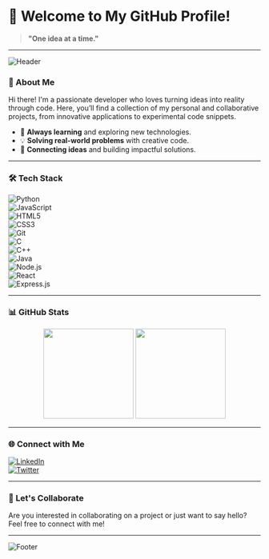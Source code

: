 
# 👋 Welcome to My GitHub Profile!  
> **"One idea at a time."**  

---

![Header](https://capsule-render.vercel.app/api?type=waving&color=gradient&height=200&section=header&text=Welcome!&fontSize=50&fontAlign=80&fontAlignY=40)

### 🚀 About Me
Hi there! I'm a passionate developer who loves turning ideas into reality through code. Here, you’ll find a collection of my personal and collaborative projects, from innovative applications to experimental code snippets.

- 🌱 **Always learning** and exploring new technologies.
- 💡 **Solving real-world problems** with creative code.
- 🔗 **Connecting ideas** and building impactful solutions.

---

### 🛠️ Tech Stack
![Python](https://img.shields.io/badge/-Python-3776AB?style=for-the-badge&logo=python&logoColor=white)  
![JavaScript](https://img.shields.io/badge/-JavaScript-F7DF1E?style=for-the-badge&logo=javascript&logoColor=black)  
![HTML5](https://img.shields.io/badge/-HTML5-E34F26?style=for-the-badge&logo=html5&logoColor=white)  
![CSS3](https://img.shields.io/badge/-CSS3-1572B6?style=for-the-badge&logo=css3&logoColor=white)  
![Git](https://img.shields.io/badge/-Git-F05032?style=for-the-badge&logo=git&logoColor=white)  
![C](https://img.shields.io/badge/-C-A8B9CC?style=for-the-badge&logo=c&logoColor=white)  
![C++](https://img.shields.io/badge/-C++-00599C?style=for-the-badge&logo=c%2B%2B&logoColor=white)  
![Java](https://img.shields.io/badge/-Java-007396?style=for-the-badge&logo=java&logoColor=white)  
![Node.js](https://img.shields.io/badge/-Node.js-339933?style=for-the-badge&logo=node.js&logoColor=white)  
![React](https://img.shields.io/badge/-React-61DAFB?style=for-the-badge&logo=react&logoColor=black)  
![Express.js](https://img.shields.io/badge/-Express.js-000000?style=for-the-badge&logo=express&logoColor=white)  

---

### 📊 GitHub Stats
<div align="center">
  <img height="180em" src="https://github-readme-stats.vercel.app/api?username=YourUsername&show_icons=true&hide_border=true&theme=radical" />
  <img height="180em" src="https://github-readme-stats.vercel.app/api/top-langs/?username=YourUsername&layout=compact&hide_border=true&theme=radical" />
</div>

---

### 🌐 Connect with Me
[![LinkedIn](https://img.shields.io/badge/-LinkedIn-0077B5?style=for-the-badge&logo=linkedin&logoColor=white)](www.linkedin.com/in/madhav-sharma-7mad707)  
[![Twitter](https://img.shields.io/badge/-Twitter-1DA1F2?style=for-the-badge&logo=twitter&logoColor=white)](https://x.com/masha6574)  

---

### 💬 Let's Collaborate
Are you interested in collaborating on a project or just want to say hello? Feel free to connect with me!

---

![Footer](https://capsule-render.vercel.app/api?type=waving&color=gradient&height=150&section=footer)
